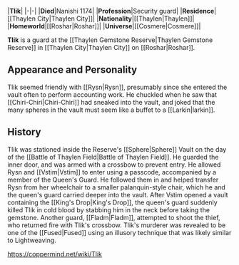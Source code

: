 |**Tlik**|
|-|-|
|**Died**|Nanishi 1174|
|**Profession**|Security guard|
|**Residence**|[[Thaylen City\|Thaylen City]]|
|**Nationality**|[[Thaylen\|Thaylen]]|
|**Homeworld**|[[Roshar\|Roshar]]|
|**Universe**|[[Cosmere\|Cosmere]]|

**Tlik** is a guard at the [[Thaylen Gemstone Reserve\|Thaylen Gemstone Reserve]] in [[Thaylen City\|Thaylen City]] on [[Roshar\|Roshar]].

## Appearance and Personality
Tlik seemed friendly with [[Rysn\|Rysn]], presumably since she entered the vault often to perform accounting work. He chuckled when he saw that [[Chiri-Chiri\|Chiri-Chiri]] had sneaked into the vault, and joked that the many spheres in the vault must seem like a buffet to a [[Larkin\|larkin]].

## History
Tlik was stationed inside the Reserve's [[Sphere\|Sphere]] Vault on the day of the [[Battle of Thaylen Field\|Battle of Thaylen Field]]. He guarded the inner door, and was armed with a crossbow to prevent entry. He allowed Rysn and [[Vstim\|Vstim]] to enter using a passcode, accompanied by a member of the Queen's Guard.
He followed them in and helped transfer Rysn from her wheelchair to a smaller palanquin-style chair, which he and the queen's guard carried deeper into the vault. After Vstim opened a vault containing the [[King's Drop\|King's Drop]], the queen's guard suddenly killed Tlik in cold blood by stabbing him in the neck before taking the gemstone. Another guard, [[Fladm\|Fladm]], attempted to shoot the thief, who returned fire with Tlik's crossbow. Tlik's murderer was revealed to be one of the [[Fused\|Fused]] using an illusory technique that was likely similar to Lightweaving.



https://coppermind.net/wiki/Tlik